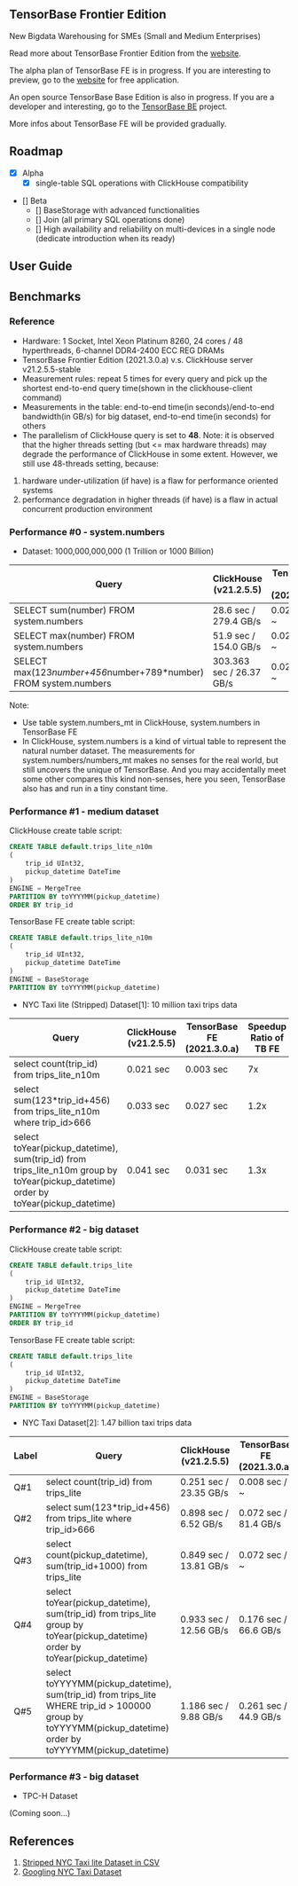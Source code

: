 ## TensorBase Frontier Edition

New Bigdata Warehousing for SMEs (Small and Medium Enterprises)

Read more about TensorBase Frontier Edition from the [website](https://tensorbase.io/).

The alpha plan of TensorBase FE is in progress. If you are interesting to preview, go to the [website](https://tensorbase.io/) for free application.

An open source TensorBase Base Edition is also in progress. If you are a developer and interesting, go to the [TensorBase BE](https://github.com/tensorbase/tensorbase) project.

More infos about TensorBase FE will be provided gradually.

## Roadmap
- [x] Alpha
    + [x] single-table SQL operations with ClickHouse compatibility
- [] Beta
    + [] BaseStorage with advanced functionalities
    + [] Join (all primary SQL operations done)
    + [] High availability and reliability on multi-devices in a single node (dedicate introduction when its ready)

## User Guide

## Benchmarks

### Reference

* Hardware: 1 Socket, Intel Xeon Platinum 8260, 24 cores / 48 hyperthreads, 6-channel DDR4-2400 ECC REG DRAMs
* TensorBase Frontier Edition (2021.3.0.a) v.s. ClickHouse server v21.2.5.5-stable
* Measurement rules: repeat 5 times for every query and pick up the shortest end-to-end query time(shown in the clickhouse-client command)
* Measurements in the table: end-to-end time(in seconds)/end-to-end bandwidth(in GB/s) for big dataset, end-to-end time(in seconds) for others
* The parallelism of ClickHouse query is set to <b>48</b>. Note: it is observed that the higher threads setting (but <= max hardware threads) may degrade the performance of ClickHouse in some extent. However, we still use 48-threads setting, because: 
1. hardware under-utilization (if have) is a flaw for performance oriented systems
2. performance degradation in higher threads (if have) is a flaw in actual concurrent production environment
 

### Performance #0 - system.numbers

* Dataset: 1000,000,000,000 (1 Trillion or 1000 Billion)

|Query |ClickHouse (v21.2.5.5)      | TensorBase FE (2021.3.0.a)  | Speedup Ratio  of TB FE  |
|------|--------------------------------| ----------------------- | -------------------------- |
|SELECT sum(number) FROM system.numbers | 28.6 sec / 279.4 GB/s   |  0.027 sec / ~ | 1059x |
|SELECT max(number) FROM system.numbers | 51.9 sec / 154.0 GB/s   |  0.027 sec / ~ |  1922x |
|SELECT max(123*number+456*number+789*number) FROM system.numbers | 303.363 sec / 26.37 GB/s |  0.028 sec / ~ | 10833x |

Note:
* Use table system.numbers_mt in ClickHouse, system.numbers in TensorBase FE
* In ClickHouse, system.numbers is a kind of virtual table to represent the natural number dataset. The measurements for system.numbers/numbers_mt makes no senses for the real world, but still uncovers the unique of TensorBase. And you may accidentally meet some other compares this kind non-senses, here you seen, TensorBase also has and run in a tiny constant time.  


### Performance #1 - medium dataset

ClickHouse create table script:
```sql
CREATE TABLE default.trips_lite_n10m
(
    trip_id UInt32,
    pickup_datetime DateTime
)
ENGINE = MergeTree
PARTITION BY toYYYYMM(pickup_datetime)
ORDER BY trip_id
```
TensorBase FE  create table script:

```sql
CREATE TABLE default.trips_lite_n10m
(
    trip_id UInt32,
    pickup_datetime DateTime
)
ENGINE = BaseStorage
PARTITION BY toYYYYMM(pickup_datetime)
```

* NYC Taxi lite (Stripped) Dataset[1]: 10 million taxi trips data

|Query |ClickHouse (v21.2.5.5)      | TensorBase FE (2021.3.0.a)  | Speedup Ratio  of TB FE  |
|------|--------------------------------| ----------------------- | -------------------------- |
|select count(trip_id) from trips_lite_n10m | 0.021 sec |  0.003 sec | 7x |
|select sum(123*trip_id+456) from trips_lite_n10m where trip_id>666 | 0.033 sec |  0.027 sec |  1.2x |
|select toYear(pickup_datetime), sum(trip_id) from trips_lite_n10m group by toYear(pickup_datetime) order by toYear(pickup_datetime) | 0.041 sec |  0.031 sec | 1.3x |


### Performance #2 - big dataset

ClickHouse create table script:
```sql
CREATE TABLE default.trips_lite
(
    trip_id UInt32,
    pickup_datetime DateTime
)
ENGINE = MergeTree
PARTITION BY toYYYYMM(pickup_datetime)
ORDER BY trip_id
```
TensorBase FE  create table script:

```sql
CREATE TABLE default.trips_lite
(
    trip_id UInt32,
    pickup_datetime DateTime
)
ENGINE = BaseStorage
PARTITION BY toYYYYMM(pickup_datetime)
```

* NYC Taxi Dataset[2]: 1.47 billion taxi trips data

|Label|Query |ClickHouse (v21.2.5.5)      | TensorBase FE (2021.3.0.a)  | Speedup Ratio  of TB FE  |
|------|------|--------------------------------| ----------------------- | -------------------------- |
|Q#1|select count(trip_id) from trips_lite | 0.251 sec / 23.35 GB/s   | 0.008 sec / ~ | 31.4x |
|Q#2|select sum(123*trip_id+456) from trips_lite where trip_id>666 | 0.898 sec / 6.52 GB/s | 0.072 sec / 81.4 GB/s  | 12.5x |
|Q#3|select count(pickup_datetime), sum(trip_id+1000) from trips_lite | 0.849 sec / 13.81 GB/s | 0.072 sec / ~ | 11.8x |
|Q#4|select toYear(pickup_datetime), sum(trip_id) from trips_lite group by toYear(pickup_datetime) order by toYear(pickup_datetime) | 0.933 sec / 12.56 GB/s |  0.176 sec / 66.6 GB/s | 5.3x  |
|Q#5|select toYYYYMM(pickup_datetime), sum(trip_id) from trips_lite WHERE trip_id > 100000 group by toYYYYMM(pickup_datetime) order by toYYYYMM(pickup_datetime) |  1.186 sec /  9.88 GB/s |  0.261 sec / 44.9 GB/s | 4.5x |




### Performance #3 - big dataset

* TPC-H Dataset 

(Coming soon...)


## References

1. [Stripped NYC Taxi lite Dataset in CSV](/trips_lite_n10m.tar.xz)
2. [Googling NYC Taxi Dataset](https://www.google.com/search?q=NYC+TAXI+Dataset)
